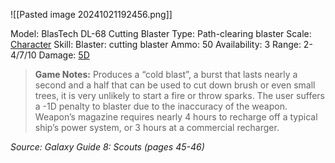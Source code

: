 ![[Pasted image 20241021192456.png]]

Model: BlasTech DL-68 Cutting Blaster
Type: Path-clearing blaster
Scale: <u>Character</u>
Skill: Blaster: cutting blaster
Ammo: 50
Availability: 3
Range: 2-4/7/10
Damage: <u>5D</u>

> **Game Notes:** Produces a “cold blast”, a burst that lasts nearly a second and a half that can be used to cut down brush or even small trees, it is very unlikely to start a fire or throw sparks. The user suffers a -1D penalty to blaster due to the inaccuracy of the weapon. Weapon’s magazine requires nearly 4 hours to recharge off a typical ship’s power system, or 3 hours at a commercial recharger. 

*Source: Galaxy Guide 8: Scouts (pages 45-46)*